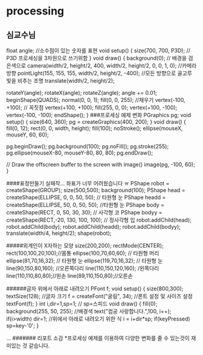 # processing
## 심교수님 
float angle; //소수점이 있는 숫자를 표현
void setup() {
  size(700, 700, P3D); // P3D 프로세싱을 3차원으로 쓰기위함 
}
void draw() {
  background(0); // 배경을 검은색으로 
  camera(width/2, height/2, 400, width/2, height/2, 0, 0, 1, 0); //카메라 방향
  pointLight(155, 155, 155, width/2, height/2, -400); //모든 방향으로 골고루 빛을 비추는 조명 
  translate(width/2, height/2);

  rotateY(angle);
  rotateX(angle);
  rotateZ(angle);
  angle += 0.01;
  beginShape(QUADS);
  normal(0, 0, 1);
  fill(0, 0, 255); //채우기 
  vertex(-100, +100); // 꼭짓점 
  vertex(+100, +100);
  fill(255, 0, 0);
  vertex(+100, -100);
  vertex(-100, -100);
  endShape();
}
###프로세싱 예제 변화 
PGraphics pg;
void setup() {
  size(640, 360);
  pg = createGraphics(400, 200);
}
void draw() {
  fill(0, 12);
  rect(0, 0, width, height);
  fill(100);
  noStroke();
  ellipse(mouseX, mouseY, 60, 60);
  
  pg.beginDraw();
  pg.background(100);
  pg.noFill();
  pg.stroke(255);
  pg.ellipse(mouseX-80, mouseY-80, 80, 80);
  pg.endDraw();
  
  // Draw the offscreen buffer to the screen with image() 
  image(pg, -100, 60); 
}

####표정만들기 실패작... 좌표가 너무 어려웠습니다 ㅠ 
PShape robot = createShape(GROUP);
size(500,500);
background(100);
PShape head = createShape(ELLIPSE, 0, 0, 50, 50); // 타원형 눈
PShape headd = createShape(ELLIPSE, 50, 0, 50, 50); //타원형 눈 
PShape body = createShape(RECT, 0, 50, 30, 30); // 사각형 코 
PShape bodyy = createShape(RECT,-20, 130, 100, 100); // 정사각형 입 
robot.addChild(head);
robot.addChild(body);
robot.addChild(headd);
robot.addChild(bodyy);
translate(width/4, height/2);
shape(robot);

#####외계인이 X자하는 모양 
size(200,200);
rectMode(CENTER); 
rect(100,100,20,100);//몸통
ellipse(100,70,60,60); //  타원형 머리
ellipse(81,70,16,32); //  타원형 눈 
ellipse(119,70,16,32); // 타원형 눈 
line(90,150,80,160);  //오른쪽다리
line(110,150,120,160); /왼쪽다리
line(110,110,80,80);//왼손
line(89,110,150,80);//오른손 

######글자 위에서 아래로 내려오기 
PFont f;
  void setup() {
    size(800,300);
    textSize(128); //글자 크기 
    f = createFont("굴림", 34); //폰트 설정 및 사이즈 설정 
    textFont(f);
  }
  int i,dir=1,sp=1; // sp=스피드 
  void draw() {
    fill(0);
    background(255, 50, 255); //배경색 
    text("컴공 사랑합니다.",100, i++);
    if(i>width) dir=1; //위에서 아래로 내려오기 위한 식 
    i = i+dir*sp;
    if(keyPressed)
    sp=key-'0';
  }

...
####### 리포트 소감 
*프로세싱 예제를 이용하여 다양한 변화를 줄 수 있는것이 재미있는 것 같습니다. 

